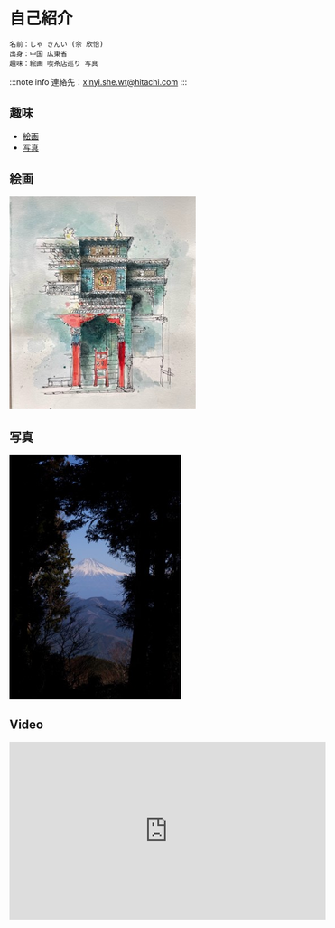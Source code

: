 # 自己紹介

```Python
名前：しゃ きんい (佘 欣怡)
出身：中国 広東省
趣味：絵画 喫茶店巡り 写真
```

:::note info
連絡先：xinyi.she.wt@hitachi.com
:::


## 趣味
- [絵画](#sec1)
- [写真](#sec2)


<a id="sec1"></a>
## 絵画
![picture](https://raw.githubusercontent.com/Shexyin/sxyinnDemo2/main/docs/Picture2.jpg)


<a id="sec2"></a>
## 写真
![picture](https://raw.githubusercontent.com/Shexyin/sxyinnDemo2/main/docs/Picture1.jpg)

## Video
<iframe width="560" height="315" src="https://www.youtube.com/embed/aHNWL7MBXoc" title="YouTube video player" frameborder="0" allow="accelerometer; autoplay; clipboard-write; encrypted-media; gyroscope; picture-in-picture" allowfullscreen></iframe>
